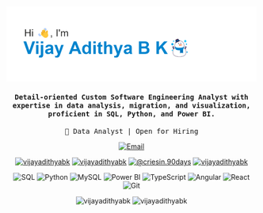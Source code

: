 <div align="center">
  <img src="https://github.com/VijayAdithyaBK/VijayAdithyaBK/blob/main/header.png" alt="banner that says I'm Vijay Adithya B K">
  <h4><samp>Detail-oriented Custom Software Engineering Analyst with expertise in data analysis, migration, and visualization, proficient in SQL, Python, and Power BI.</samp></h4>
  <p><samp>🚀 Data Analyst | Open for Hiring</samp></p>
  <p>
    <a href="mailto:vijayadithyabk@outlook.com">
      <img src="https://img.shields.io/badge/Email-vijayadithyabk%40outlook.com-red?style=for-the-badge&logo=gmail" alt="Email">
    </a>
  </p>
  <p>
    <a href="https://linkedin.com/in/vijayadithyabk" target="blank"><img src="https://raw.githubusercontent.com/rahuldkjain/github-profile-readme-generator/master/src/images/icons/Social/linked-in-alt.svg" alt="vijayadithyabk" height="30" width="40" /></a>
    <a href="https://www.leetcode.com/vijayadithyabk" target="blank"><img src="https://raw.githubusercontent.com/rahuldkjain/github-profile-readme-generator/master/src/images/icons/Social/leet-code.svg" alt="vijayadithyabk" height="30" width="40" /></a>
    <a href="https://medium.com/@criesin.90days" target="blank"><img src="https://raw.githubusercontent.com/rahuldkjain/github-profile-readme-generator/master/src/images/icons/Social/medium.svg" alt="@criesin.90days" height="30" width="40" /></a>
    <a href="https://www.hackerrank.com/vijayadithyabk" target="blank"><img src="https://raw.githubusercontent.com/rahuldkjain/github-profile-readme-generator/master/src/images/icons/Social/hackerrank.svg" alt="vijayadithyabk" height="30" width="40" /></a>
  </p>
</div>

<div align="center">
  <p>
    <img src="https://img.shields.io/badge/sql-%234479A1.svg?style=for-the-badge&logo=sql&logoColor=white" alt="SQL" height="30">
    <img src="https://img.shields.io/badge/python-3670A0?style=for-the-badge&logo=python&logoColor=ffdd54" alt="Python" height="30">
    <img src="https://img.shields.io/badge/mysql-%234479A1.svg?style=for-the-badge&logo=mysql&logoColor=white" alt="MySQL" height="30">
    <img src="https://img.shields.io/badge/power_bi-%23F2C811.svg?style=for-the-badge&logo=powerbi&logoColor=black" alt="Power BI" height="30">
    <img src="https://img.shields.io/badge/typescript-%23007ACC.svg?style=for-the-badge&logo=typescript&logoColor=white" alt="TypeScript" height="30">
    <img src="https://img.shields.io/badge/angular-%23DD0031.svg?style=for-the-badge&logo=angular&logoColor=white" alt="Angular" height="30">
    <img src="https://img.shields.io/badge/react-%2320232a.svg?style=for-the-badge&logo=react&logoColor=%2361DAFB" alt="React" height="30">
    <img src="https://img.shields.io/badge/git-%23F05032.svg?style=for-the-badge&logo=git&logoColor=white" alt="Git" height="30">
  </p>
</div>

<!--<h1><samp>Featured</samp></h1>
<div align="center">
  <a href="https://vijayadithyabk.github.io/AngularPortfolio/home">
    <img src="https://img.shields.io/badge/Angular%20Portfolio-Explore🪐-ff69b4?style=for-the-badge" alt="Angular Portfolio">
  </a>
  <a href="https://github.com/VijayAdithyaBK/StockPriceForecasting">
    <img src="https://img.shields.io/badge/Stock%20Price%20Forecasting-Discover📈-ffd700?style=for-the-badge" alt="Stock Price Forecasting using Exponential Smoothing">
  </a>
  <a href="https://vijayadithyabk.github.io/Colors-Palletes/">
    <img src="https://img.shields.io/badge/Colors--Palettes%20Nebula-Experience💫-blue?style=for-the-badge" alt="Colors-Palettes Nebula">
  </a>
  <a href="https://github.com/VijayAdithyaBK/DailyExpenseTracker">
    <img src="https://img.shields.io/badge/Daily%20Expense%20Tracker-Check%20It%20Out🧾-orange?style=for-the-badge" alt="Daily Expense Tracker">
  </a>
  <a href="https://vijayadithyabk.github.io/WeatherApp">
    <img src="https://img.shields.io/badge/Weather%20Interstellar%20App-View🌦️-9cf?style=for-the-badge" alt="Weather Interstellar App">
  </a>
  <a href="https://github.com/VijayAdithyaBK/voice_notes">
    <img src="https://img.shields.io/badge/Voice%20Notes-Take%20Notes🎙️-red?style=for-the-badge" alt="Voice Notes">
  </a>
</div>-->

<div align="center">
  <img  src="https://github-readme-stats.vercel.app/api/top-langs/?username=VijayAdithyabk&theme=default&hide_border=true&include_all_commits=true&count_private=true&layout=compact" alt="vijayadithyabk" />
  <img  src="https://github-readme-stats.vercel.app/api?username=VijayAdithyabk&theme=default&hide_border=true&include_all_commits=true&count_private=true" alt="vijayadithyabk" />
</div>
